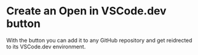 # Create an Open in VSCode.dev button

With the button you can add it to any GitHub repository and get reidrected to its VSCode.dev environment.

